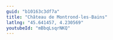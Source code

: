 ```yaml
---
guid: "b10163c3df7a"
title: "Château de Montrond-les-Bains"
latlng: "45.641457, 4.230569"
youtubeId: "mBbqLsqrNKQ" 
---
```

